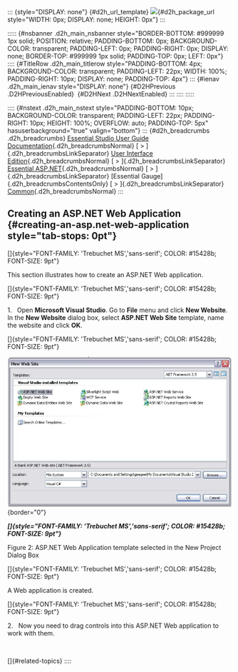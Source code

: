 ::: {style="DISPLAY: none"}
[](ms-xhelp:///?Id=d2h_url_template){#d2h_url_template} ![](!package_url!){#d2h_package_url style="WIDTH: 0px; DISPLAY: none; HEIGHT: 0px"}
:::

::::: {#nsbanner .d2h_main_nsbanner style="BORDER-BOTTOM: #999999 1px solid; POSITION: relative; PADDING-BOTTOM: 0px; BACKGROUND-COLOR: transparent; PADDING-LEFT: 0px; PADDING-RIGHT: 0px; DISPLAY: none; BORDER-TOP: #999999 1px solid; PADDING-TOP: 0px; LEFT: 0px"}
:::: {#TitleRow .d2h_main_titlerow style="PADDING-BOTTOM: 4px; BACKGROUND-COLOR: transparent; PADDING-LEFT: 22px; WIDTH: 100%; PADDING-RIGHT: 10px; DISPLAY: none; PADDING-TOP: 4px"}
::: {#ienav .d2h_main_ienav style="DISPLAY: none"}
[](ms-xhelp:///?Id=7d90edec-0fbd-4c5d-b08a-a77b0e2263f5){#D2HPrevious .D2HPreviousEnabled}  [](ms-xhelp:///?Id=238b7d02-02d5-4593-9767-7a624c6bb9a4){#D2HNext .D2HNextEnabled}
:::
::::
:::::

:::: {#nstext .d2h_main_nstext style="PADDING-BOTTOM: 10px; BACKGROUND-COLOR: transparent; PADDING-LEFT: 22px; PADDING-RIGHT: 10px; HEIGHT: 100%; OVERFLOW: auto; PADDING-TOP: 5px" hasuserbackground="true" valign="bottom"}
::: {#d2h_breadcrumbs .d2h_breadcrumbs}
[Essential Studio User Guide Documentation](ms-xhelp:///?Id=12457748-09e3-4d74-a240-8e049cedf030){.d2h_breadcrumbsNormal} [ \> ]{.d2h_breadcrumbsLinkSeparator} [User Interface Edition](ms-xhelp:///?Id=c29296b7-531c-413b-a0ec-488ca1f7f669){.d2h_breadcrumbsNormal} [ \> ]{.d2h_breadcrumbsLinkSeparator} [Essential ASP.NET](ms-xhelp:///?Id=25c35330-c127-4dad-9a92-ed79dc7261a6){.d2h_breadcrumbsNormal} [ \> ]{.d2h_breadcrumbsLinkSeparator} [Essential Gauge]{.d2h_breadcrumbsContentsOnly} [ \> ]{.d2h_breadcrumbsLinkSeparator} [Common](ms-xhelp:///?Id=047086ea-18fa-4622-adf1-5c6e3bbc14e7){.d2h_breadcrumbsNormal}
:::

## Creating an ASP.NET Web Application {#creating-an-asp.net-web-application style="tab-stops: 0pt"}

[]{style="FONT-FAMILY: 'Trebuchet MS','sans-serif'; COLOR: #15428b; FONT-SIZE: 9pt"} 

This section illustrates how to create an ASP.NET Web application.

[]{style="FONT-FAMILY: 'Trebuchet MS','sans-serif'; COLOR: #15428b; FONT-SIZE: 9pt"} 

1.   Open **Microsoft Visual Studio**. Go to **File** menu and click **New Website**. In the **New Website** dialog box, select **ASP.NET Web Site** template, name the website and click **OK**.

[]{style="FONT-FAMILY: 'Trebuchet MS','sans-serif'; COLOR: #15428b; FONT-SIZE: 9pt"} 

![](ImagesExt/image105_10.jpg){border="0"}

***[]{style="FONT-FAMILY: 'Trebuchet MS','sans-serif'; COLOR: #15428b; FONT-SIZE: 9pt"}***  

Figure 2: ASP.NET Web Application template selected in the New Project Dialog Box

[]{style="FONT-FAMILY: 'Trebuchet MS','sans-serif'; COLOR: #15428b; FONT-SIZE: 9pt"} 

A Web application is created.

[]{style="FONT-FAMILY: 'Trebuchet MS','sans-serif'; COLOR: #15428b; FONT-SIZE: 9pt"} 

2.   Now you need to drag controls into this ASP.NET Web application to work with them.

 

[]{#related-topics}
::::
